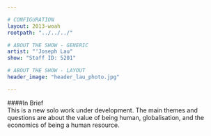 ```yaml
---

# CONFIGURATION
layout: 2013-woah
rootpath: "../../../"

# ABOUT THE SHOW - GENERIC
artist: "'Joseph Lau"
show: "Staff ID: 5201"

# ABOUT THE SHOW - LAYOUT
header_image: "header_lau_photo.jpg"

---
```

####In Brief    
This is a new solo work under development.  The main themes and questions are about the value of being human, globalisation, and the economics of being a human resource.     


